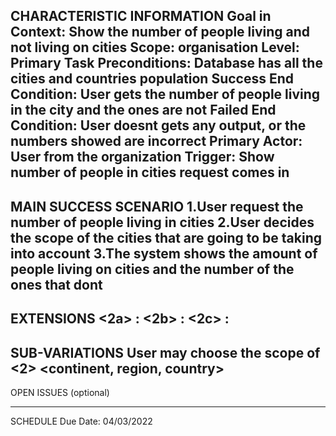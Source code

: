 CHARACTERISTIC INFORMATION
Goal in Context: Show the number of people living and not living on cities
Scope: organisation
Level: Primary Task
Preconditions: Database has all the cities and countries population 
Success End Condition: User gets the number of people living in the city and the ones are not
Failed End Condition: User doesnt gets any output, or the numbers showed are incorrect
Primary Actor: User from the organization
Trigger: Show number of people in cities request comes in
----------------------------------------
MAIN SUCCESS SCENARIO
1.User request the number of people living in cities
2.User decides the scope of the cities that are going to be taking into account
3.The system shows the amount of people living on cities and the number of the ones that dont
----------------------
EXTENSIONS
<User chooses the scope of the world>
<2a> <condition> : <Use the propper SQL statement>
<User chooses the scope of a continent>
<2b> <condition> : <Use the propper SQL statement>
<User chooses the scope of a region>
<2c> <condition> : <Use the propper  SQL statement>
----------------------------
SUB-VARIATIONS
User may choose the scope of 
<2> <continent, region, country>
----------------------------
OPEN ISSUES (optional)

---------------------------
SCHEDULE
Due Date: 04/03/2022


